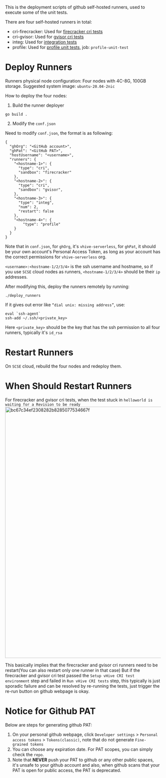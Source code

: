 This is the deployment scripts of github self-hosted runners, used to execute some of the unit tests.

There are four self-hosted runners in total:
* cri-firecracker: Used for [firecracker cri tests](../../.github/workflows/integration_tests.yml)
* cri-gvisor: Used for [gvisor cri tests](../../.github/workflows/gvisor_cri_tests.yml)
* integ: Used for [integration tests](../../.github/workflows/integration_tests.yml)
* profile: Used for [profile unit tests](../../.github/workflows/unit_tests.yml), job: `profile-unit-test`

# Deploy Runners
Runners physical node configuration:
Four nodes with 4C-8G, 100GB storage. Suggested system image: `ubuntu-20.04-2nic`

How to deploy the four nodes:
1. Build the runner deployer
```
go build .
```
2. Modify the `conf.json`

Need to modify `conf.json`, the format is as following:
```
{
  "ghOrg": "<GitHub account>",
  "ghPat": "<GitHub PAT>",
  "hostUsername": "<username>",
  "runners": {
    "<hostname-1>": {
      "type": "cri",
      "sandbox": "firecracker"
    },
    "<hostname-2>": {
      "type": "cri",
      "sandbox": "gvisor",
    },
    "<hostname-3>": {
      "type": "integ",
      "num": 2,
      "restart": false
    },
    "<hostname-4>": {
        "type": "profile"
    }
  }
}
```

Note that in `conf.json`, for `ghOrg`, it's `vhive-serverless`, for `ghPat`, it should be your own account's Personal Access Token, as long as your account has the correct permissions for `vhive-serverless` org.
 
`<username>:<hostname-1/2/3/4>` is the ssh username and hostname, so if you use `SCSE` cloud nodes as runners, `<hostname-1/2/3/4>` should be their `ip` addresses.

After modifying this, deploy the runners remotely by running:
```
./deploy_runners
```

If it gives out error like `“dial unix: missing address”`, use:
```
eval `ssh-agent`
ssh-add ~/.ssh/<private_key>
```
Here `<private_key>` should be the key that has the ssh permission to all four runners, typically it's `id_rsa` 

# Restart Runners
On `SCSE` cloud, rebuild the four nodes and redeploy them.

# When Should Restart Runners
For firecracker and gvisor cri tests, when the test stuck in `helloworld is waiting for a Revision to be ready`
<img width="814" alt="bc67c34ef2308282b8285077534667f" src="https://github.com/vhive-serverless/vHive/assets/58351056/78cea3f8-b42f-4807-ad7a-10fea14a8eea">

This basically implies that the firecracker and gvisor cri runners need to be restart(You can also restart only one runner in that case)
But if the firecracker and gvisor cri test passed the `Setup vHive CRI test environment` step and failed in `Run vHive CRI tests` step, this typically is just sporadic failure and can be resolved by re-running the tests, just trigger the re-run button on github webpage is okay.

# Notice for Github PAT
Below are steps for generating github PAT:
1. On your personal github webpage, click `Developer settings` > `Personal access tokens` > `Tokens(classic)`, note that do not generate `Fine-grained tokens`
2. You can choose any expiration date. For PAT scopes, you can simply check the `repo`. 
3. Note that **NEVER** push your PAT to github or any other public spaces, it's unsafe to your github account and also, when github scans that your PAT is open for public access, the PAT is deprecated.